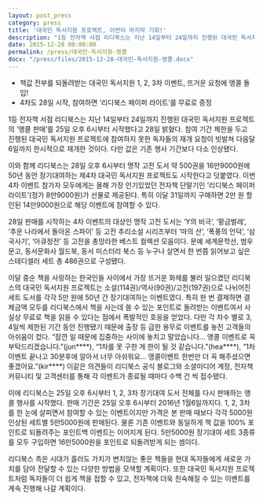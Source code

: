 ```yaml
---
layout: post_press
category: press
title: '대국민 독서지원 프로젝트, 이번이 마지막 기회!'
description: "1등 전자책 서점 리디북스는 지난 14일부터 24일까지 진행된 대국민 독서지원 프로젝트의 ‘앵콜 판매’를 25일 오후 6시부터 시작했다고 28일 밝혔다. 참여 기간 제한을 두고 진행된 대국민 독서지원 프로젝트에 참여하지 못한 독자들의 재개 요청이 빗발쳐 다음달 6일까지 한시적으로 재개한 것이다. 다만 값은 기존 행사 기간보다 다소 인상됐다."
date: 2015-12-28 00:00:00
permalink: /press/대국민-독서지원-앵콜
docx: "/press/files/2015-12-28-대국민-독서지원-앵콜.docx"
---
```



* 책값 전부를 되돌려받는 대국민 독서지원 1, 2, 3차 이벤트, 뜨거운 요청에 앵콜 돌입!
* 4차도 28일 시작, 참여하면 ‘리디북스 페이퍼 라이트’를 무료로 증정

1등 전자책 서점 리디북스는 지난 14일부터 24일까지 진행된 대국민 독서지원 프로젝트의 ‘앵콜 판매’를 25일 오후 6시부터 시작했다고 28일 밝혔다. 참여 기간 제한을 두고 진행된 대국민 독서지원 프로젝트에 참여하지 못한 독자들의 재개 요청이 빗발쳐 다음달 6일까지 한시적으로 재개한 것이다. 다만 값은 기존 행사 기간보다 다소 인상됐다.

이와 함께 리디북스는 28일 오후 6시부터 명작 고전 도서 약 500권을 16만9000원에 50년 동안 장기대여하는 제4차 대국민 독서지원 프로젝트도 시작한다고 덧붙였다. 이번 4차 이벤트 참가자 모두에게는 올해 가장 인기있었던 전자책 단말기인 ‘리디북스 페이퍼 라이트’(정가 8만9000원)가 선물로 제공된다. 특히 이달 31일까지 구매하면 2만 원 할인된 14만9000원으로 해당 이벤트에 참여할 수 있다.

28일 판매를 시작하는 4차 이벤트의 대상인 명작 고전 도서는 ‘Y의 비극’, ‘황금벌레’, ‘추운 나라에서 돌아온 스파이’ 등 고전 추리소설 시리즈부터 ‘마의 산’, ‘폭풍의 언덕’, ‘삼국사기’, ‘아큐정전’ 등 고전을 총망라한 베스트 컬렉션 모음이다. 문예 세계문학선, 범우문고, 동서문화사 월드북, 동서 미스터리 북스 등 누구나 살면서 한 번쯤 읽어보고 싶은 스테디셀러 세트 총 486권으로 구성됐다.

이달 중순 책을 사랑하는 한국인들 사이에서 가장 뜨거운 화제를 불러 일으켰던 리디북스의 대국민 독서지원 프로젝트는 소설(114권)/역사(90권)/고전(197권)으로 나뉘어진 세트 도서를 각각 5만 원에 50년 간 장기대여하는 이벤트였다. 특히 한 번 결제하면 결제금액 모두를 리디북스에서 책을 사는데 쓸 수 있는 포인트로 돌려받는 이벤트여서 사실상 무료로 책을 읽을 수 있다는 점에서 폭발적인 호응을 얻었다. 다만 각 차수 별로 3, 4일씩 제한된 기간 동안 진행됐기 때문에 출장 등 급한 용무로 이벤트를 놓친 고객들의 아쉬움이 컸다. “잠깐 일 때문에 집중하는 사이에 놓치고 말았습니다… 앵콜 이벤트로 꼭 부탁드리겠습니다.”(jun\*\*\*\*), “1차를 못 구한 게 한이 될 것 같습니다.”(hea\*\*\*\*), “1차 이벤트 끝나고 30분후에 알아서 너무 아쉬워요… 앵콜이벤트 한번만 더 꼭 해주셨으면 좋겠어요.”(kir\*\*\*\*) 이같은 의견들이 리디북스 공식 블로그와 소셜미디어 계정, 전자책 커뮤니티 및 고객센터를 통해 각 이벤트가 종료될 때마다 수백 건 씩 접수됐다.

이에 리디북스는 25일 오후 6시부터 1, 2, 3차 장기대여 도서 전체를 다시 판매하는 앵콜 행사를 시작했다. 판매 기간은 25일 오후 6시부터 2016년 1월6일까지다. 1, 2, 3차를 한 눈에 살피면서 참여할 수 있는 이벤트이지만 가격은 본 판매 때보다 각각 5000원 인상된 세트별 5만5000원에 판매된다. 물론 기존 이벤트와 동일하게 책 값을 100% 포인트로 되돌려주는 포인트백 이벤트는 이어지게 된다. 5만5000원 장기대여 세트 3종류를 모두 구입하면 16만5000원을 포인트로 되돌려받게 되는 셈이다.

리디북스 측은 시대가 흘러도 가치가 변치않는  좋은 책들을 현대 독자들에게 새로운 가치를 담아 전달할 수 있는 다양한 방법을 모색할 계획이다. 또한 대국민 독서지원 프로젝트처럼 독자들이 더 쉽게 책을 접할 수 있고, 전자책에 더욱 친숙해질 수 있는 이벤트를 계속 진행해 나갈 계획이다.
